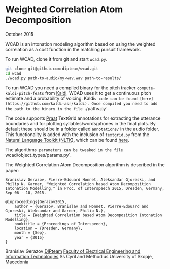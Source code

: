 # Weighted Correlation Atom Decomposition 
October 2015

WCAD is an intonation modeling algorithm based on using the weighted correlation as a cost function in the matching pursuit framework. 

To run WCAD, clone it from git and start `wcad.py`.

```sh
git clone git@github.com:dipteam/wcad.git
cd wcad
./wcad.py path-to-audio/my-wav.wav path-to-results/
```
To run WCAD you need a compiled binary for the pitch tracker `compute-kaldi-pitch-feats` from [Kaldi](http://kaldi-asr.org/). WCAD uses it to get a continuous pitch estimate and a probability of voicing. Kaldi`s code can be found [here](https://github.com/kaldi-asr/kaldi). Once compiled you need to add the path to the binary in the file `./paths.py`.

The code supports [Praat](http://www.fon.hum.uva.nl/praat/) TextGrid annotations for extracting the utterance boundaries and for plotting syllables/words/phones in the final plots. By default these should be in a folder called `annotations/` in the audio folder. This functionality is added with the inclusion of `textgrid.py` from the [Natural Language Toolkit (NLTK)](https://github.com/nltk/nltk_contrib), which can be found [here](https://github.com/nltk/nltk_contrib/blob/master/nltk_contrib/textgrid.py).

The algorithm`s parameters can be tweaked in the file `wcad/object_types/params.py`.

The Weighted Correlation Atom Decomposition algorithm is described in the paper:
```
Branislav Gerazov, Pierre-Edouard Honnet, Aleksandar Gjoreski, and Philip N. Garner, "Weighted Correlation based Atom Decomposition Intonation Modelling," in Proc. of Interspeech 2015, Dresden, Germany, Sep 06 - 10, 2015.
```
```
@inproceedings{Gerazov2015,
    author = {Gerazov, Branislav and Honnet, Pierre-Edouard and Gjoreski, Aleksandar and Garner, Philip N.},
    title = {Weighted Correlation based Atom Decomposition Intonation Modelling},
    booktitle = {Proceedings of Interspeech},
    location = {Dresden, Germany},
    month = {Sep},
    year = {2015}
}
```

Branislav Gerazov
[DIPteam](http://dipteam.feit.ukim.edu.mk/)
[Faculty of Electrical Engineering and Information Technologies](www.feit.ukim.edu.mk)
Ss Cyril and Methodius University of Skopje,
Macedonia